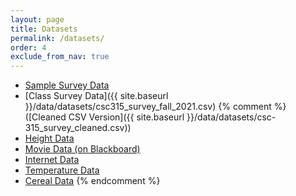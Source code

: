 ```yaml
---
layout: page
title: Datasets  
permalink: /datasets/
order: 4
exclude_from_nav: true 
---
```


* [Sample Survey Data](https://gdancik.github.io/CSC-315/data/datasets/survey.txt)
* [Class Survey Data]({{ site.baseurl }}/data/datasets/csc315_survey_fall_2021.csv)
{% comment %}
([Cleaned CSV Version]({{ site.baseurl }}/data/datasets/csc-315_survey_cleaned.csv))
* [Height Data](http://pastebin.com/raw/g7UdTFKG)
* [Movie Data (on Blackboard)](https://ct-ecsu.blackboard.com/webapps/login/) 
* [Internet Data](http://pastebin.com/raw/enxWu6R6)
* [Temperature Data](http://pastebin.com/raw/KZgkViBK)
* [Cereal Data](http://pastebin.com/raw/0G6DrHyC)
{% endcomment %}
